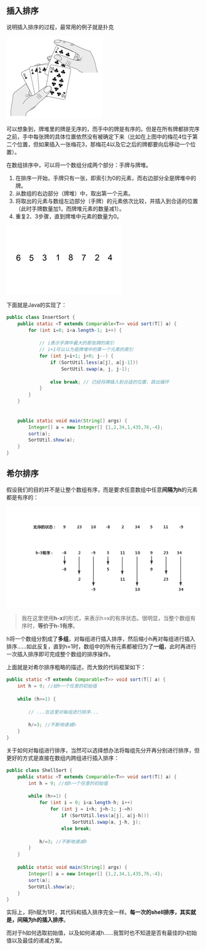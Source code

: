 ## 插入排序

说明插入排序的过程，最常用的例子就是扑克

![](./pics/cards.png)

可以想象到，牌堆里的牌是无序的，而手中的牌是有序的。但是在所有牌都排完序之前，手中每张牌的具体位置依然没有被确定下来（比如在上图中的梅花4位于第二个位置，但如果插入一张梅花3，那梅花4以及它之后的牌都要向后移动一个位置）。



在数组排序中，可以将一个数组分成两个部分：手牌与牌堆。

1. 在排序一开始，手牌只有一张，即索引为0的元素，而右边部分全是牌堆中的牌。
2. 从数组的右边部分（牌堆）中，取出第一个元素。
3. 将取出的元素与数组左边部分（手牌）的元素依次比较，并插入到合适的位置（此时手牌数量加1，而牌堆元素的数量减1）。
4. 重复2、3步骤，直到牌堆中元素的数量为0。

![](./pics/Insertion-sort-example-300px.gif)

下面就是Java的实现了：

```java
public class InsertSort {
    public static <T extends Comparable<T>> void sort(T[] a) {
        for (int i=0; i<a.length-1; i++) {
            
            // i表示手牌中最大的那张牌的索引
            // i+1可以认为是牌堆中的第一个元素的索引
            for (int j=i+1; j>0; j--) {
                if (SortUtil.less(a[j], a[j-1]))
                    SortUtil.swap(a, j, j-1);
                
                else break; // 已经将牌插入到合适的位置，跳出循环
            }
        }
    }
    
    
    public static void main(String[] args) {
        Integer[] a = new Integer[] {1,2,34,1,435,76,-4};
        sort(a);
        SortUtil.show(a);
    }
}
```





## 希尔排序

假设我们的目的并不是让整个数组有序，而是要求任意数组中任意**间隔为h**的元素都是有序的：

![](./pics/shell1.png)

> 我在这里使用**h-x**的形式，来表示h=x的有序状态。很明显，当整个数组有序时，**等价于h-1有序**。



h将一个数组分割成了**多组**，对每组进行插入排序，然后缩小h再对每组进行插入排序......如此反复，直到h=1时，数组中的所有元素都被归为了**一组**，此时再进行一次插入排序即可完成整个数组的排序操作。



上面就是对希尔排序粗略的描述，而大致的代码框架如下：

```java
public static <T extends Comparable<T>> void sort(T[] a) {
    int h = 9; //给h一个任意的初始值
    
    while (h>=1) {
        
        // ...在这里对每组进行排序...
        
        h/=3; //不断地递减h
    }
}
```



关于如何对每组进行排序，当然可以选择想办法将每组先分开再分别进行排序，但更好的方式是直接在数组内跨组进行插入排序：

```java
public class ShellSort {
	public static <T extends Comparable<T>> void sort(T[] a) {
        int h = 9; //给h一个任意的初始值
        
        while (h>=1) {
            for (int i = 0; i<a.length-h; i++)
                for (int j = i+h; j>h-1; j-=h)
                    if (SortUtil.less(a[j], a[j-h]))
                        SortUtil.swap(a, j-h, j);
					else break;
            
            h/=3; //不断地递减h
        }
    }
    
    public static void main(String[] args) {
        Integer[] a = new Integer[] {1,2,34,1,435,76,-4};
        sort(a);
        SortUtil.show(a);
    }
}
```

实际上，将h赋为1时，其代码和插入排序完全一样。**每一次的shell排序，其实就是，间隔为h的插入排序**。



而对于h如何选取初始值，以及如何递减h......我暂时也不知道是否有最佳的h初始值以及最佳的递减方案。